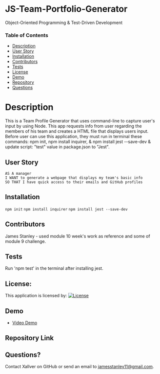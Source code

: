 # JS-Team-Portfolio-Generator
Object-Oriented Programming & Test-Driven Development

### Table of Contents

* [Description](#Description)
* [User Story](#User-Story)
* [Installation](#Installation)
* [Contributors](#Contributors)
* [Tests](#Tests)
* [License](#License)
* [Demo](#Demo)
* [Repository](#Repository-Link)
* [Questions](#questions)

# Description
This is a Team Profile Generator that uses command-line to capture user's input by using Node. This app requests info from user regarding the members of his team and creates a HTML file that displays users input. Before user can use this application, they must run in terminal these commands: npm init, npm install inquirer, & npm install jest --save-dev & update script: "test" value in package.json to "Jest". 

## User Story
```
AS A manager
I WANT to generate a webpage that displays my team's basic info
SO THAT I have quick access to their emails and GitHub profiles

```
## Installation
`
npm init
`
`
npm install inquirer
`
`
npm install jest --save-dev
`


## Contributors
James Stanley - used module 10 week's work as reference and some of module 9 challenge.

## Tests

Run 'npm test' in the terminal after installing jest.

## License:

This application is licensed by:
[![License](https://img.shields.io/badge/License--blue.svg)](https://opensource.org/licenses/)

## Demo
* [Video Demo]()

## Repository Link

## Questions?

Contact Xallver on GitHub or send an email to jamesstanley11@gmail.com.
